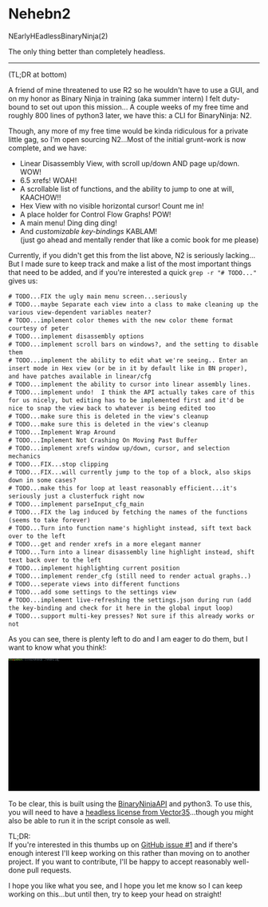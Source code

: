 # Nehebn2
NEarlyHEadlessBinaryNinja(2)

The only thing better than completely headless.

---

(TL;DR at bottom)

A friend of mine threatened to use R2 so he wouldn't have to use a GUI, and on my honor as Binary Ninja in training (aka summer intern) I felt duty-bound to set out upon this mission... A couple weeks of my free time and roughly 800 lines of python3 later, we have this: a CLI for BinaryNinja: N2.

Though, any more of my free time would be kinda ridiculous for a private little gag, so I'm open sourcing N2...Most of the initial grunt-work is now complete, and we have:

 - Linear Disassembly View, with scroll up/down AND page up/down. WOW!
 - 6.5 xrefs! WOAH!
 - A scrollable list of functions, and the ability to jump to one at will, KAACHOW!!
 - Hex View with no visible horizontal cursor! Count me in!
 - A place holder for Control Flow Graphs! POW!
 - A main menu! Ding ding ding!
 - And _customizable key-bindings_ KABLAM!  
 (just go ahead and mentally render that like a comic book for me please)

Currently, if you didn't get this from the list above, N2 is seriously lacking... But I made sure to keep track and make a list of the most important things that need to be added, and if you're interested a quick `grep -r "# TODO..."` gives us:

```
# TODO...FIX the ugly main menu screen...seriously
# TODO...maybe Separate each view into a class to make cleaning up the various view-dependent variables neater?
# TODO...implement color themes with the new color theme format courtesy of peter
# TODO...implement disassembly options
# TODO...implement scroll bars on windows?, and the setting to disable them
# TODO...implement the ability to edit what we're seeing.. Enter an insert mode in Hex view (or be in it by default like in BN proper), and have patches available in linear/cfg
# TODO...implement the ability to cursor into linear assembly lines.
# TODO...implement undo!  I think the API actually takes care of this for us nicely, but editing has to be implemented first and it'd be nice to snap the view back to whatever is being edited too
# TODO...make sure this is deleted in the view's cleanup
# TODO...make sure this is deleted in the view's cleanup
# TODO...Implement Wrap Around
# TODO...Implement Not Crashing On Moving Past Buffer
# TODO...implement xrefs window up/down, cursor, and selection mechanics
# TODO...FIX...stop clipping
# TODO...FIX...will currently jump to the top of a block, also skips down in some cases?
# TODO...make this for loop at least reasonably efficient...it's seriously just a clusterfuck right now
# TODO...implement parseInput_cfg_main
# TODO...FIX the lag induced by fetching the names of the functions (seems to take forever)
# TODO...Turn into function name's highlight instead, sift text back over to the left
# TODO...get and render xrefs in a more elegant manner
# TODO...Turn into a linear disassembly line highlight instead, shift text back over to the left
# TODO...implement highlighting current position
# TODO...implement render_cfg (still need to render actual graphs..)
# TODO...seperate views into different functions
# TODO...add some settings to the settings view
# TODO...implement live-refreshing the settings.json during run (add the key-binding and check for it here in the global input loop)
# TODO...support multi-key presses? Not sure if this already works or not
```

As you can see, there is plenty left to do and I am eager to do them, but I want to know what you think!:

![Demo](demo.gif)

To be clear, this is built using the [BinaryNinjaAPI](github.com/Vector35/binaryninja-api) and python3.  To use this, you will need to have a [headless license from Vector35](binary.ninja/purchase/)...though you might also be able to run it in the script console as well.

TL;DR:  
If you're interested in this thumbs up on [GitHub issue #1](github.com/KyleMiles/nehebn2/issues/1) and if there's enough interest I'll keep working on this rather than moving on to another project.  If you want to contribute, I'll be happy to accept reasonably well-done pull requests.

I hope you like what you see, and I hope you let me know so I can keep working on this...but until then, try to keep your head on straight!

